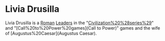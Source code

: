 # Livia Drusilla

Livia Drusilla is a [Roman](Roman) [Leaders](leader) in the "[Civilization%20%28series%29](Civilization)" and "[Call%20to%20Power%20games](Call to Power)" games and the wife of [Augustus%20Caesar](Augustus Caesar).
